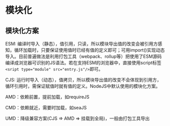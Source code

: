 # 模块化

## 模块化方案

ESM: 编译时导入（静态），值引用，只读，所以模块导出值的改变会被引用方感知，循环加载时，只要保证使用值时已经有值的定义即可；可用import()实现动态导入。目前普遍做法是利用打包工具（webpack、rollup等）把使用了ESM源码编译成浏览器可识别的JS语法。若在支持ESM的浏览器中，直接使用script标签`<sript type="module" src="entry.js"/>`即可。

CJS: 运行时导入（动态），值拷贝，所以模块导出值的改变不会体现到引用方，循环引用时，需保证赋值时就有值的定义。NodeJS中默认使用的模块化方案。

AMD：依赖前置，提前加载，如requireJS

CMD：依赖就近，需要时加载，如seaJS

UMD：降级兼容方案(CJS => AMD => 挂载到全局)，一般由打包工具导出